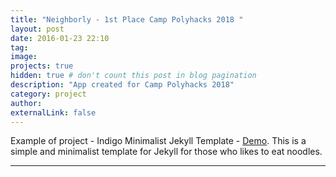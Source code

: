 ```yaml
---
title: "Neighborly - 1st Place Camp Polyhacks 2018 "
layout: post
date: 2016-01-23 22:10
tag: 
image: 
projects: true
hidden: true # don't count this post in blog pagination
description: "App created for Camp Polyhacks 2018"
category: project
author: 
externalLink: false
---
```



Example of project - Indigo Minimalist Jekyll Template - [Demo](http://sergiokopplin.github.io/indigo/). This is a simple and minimalist template for Jekyll for those who likes to eat noodles.

---

